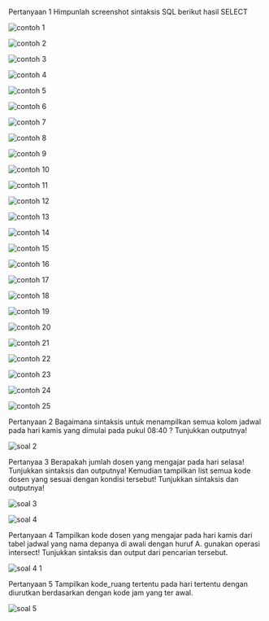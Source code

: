 Pertanyaan 1
Himpunlah screenshot sintaksis SQL berikut hasil SELECT

![contoh 1](https://github.com/arizatus233/Learn_Phpmyadmin/assets/160198966/072cc806-2dbf-452e-a380-8ced34fb5d8b)

![contoh 2](https://github.com/arizatus233/Learn_Phpmyadmin/assets/160198966/392bfdae-7f67-4e19-8261-716f3a4401da)

![contoh 3](https://github.com/arizatus233/Learn_Phpmyadmin/assets/160198966/cfacfd48-210a-4862-b039-49d2c0d8cd7a)

![contoh 4](https://github.com/arizatus233/Learn_Phpmyadmin/assets/160198966/47295e9c-dce6-4ef5-ade4-21d3581d13a6)

![contoh 5](https://github.com/arizatus233/Learn_Phpmyadmin/assets/160198966/3550c7f8-4c61-443e-a2a7-5e8dae0e9137)

![contoh 6](https://github.com/arizatus233/Learn_Phpmyadmin/assets/160198966/fccaea06-ecf0-4437-962a-d05c0a4af5b1)

![contoh 7](https://github.com/arizatus233/Learn_Phpmyadmin/assets/160198966/e4ce4efe-82a1-48c3-b461-ae7ace811e92)

![contoh 8](https://github.com/arizatus233/Learn_Phpmyadmin/assets/160198966/4b20929d-1798-43fe-898b-2e00da333b61)

![contoh 9](https://github.com/arizatus233/Learn_Phpmyadmin/assets/160198966/d601012c-042a-4b15-bcfc-49f55290c177)

![contoh 10](https://github.com/arizatus233/Learn_Phpmyadmin/assets/160198966/d167678f-0748-4590-9663-7ce8f88f5727)

![contoh 11](https://github.com/arizatus233/Learn_Phpmyadmin/assets/160198966/1b9186d6-9a46-4c82-9222-9ec899461253)

![contoh 12](https://github.com/arizatus233/Learn_Phpmyadmin/assets/160198966/43c5d92b-4e81-4ec3-9832-3e6cf0ac28ee)

![contoh 13](https://github.com/arizatus233/Learn_Phpmyadmin/assets/160198966/a5fab9cf-fec0-4c9e-8060-117a1c3b58c5)

![contoh 14](https://github.com/arizatus233/Learn_Phpmyadmin/assets/160198966/27610668-5e6b-4539-9f4b-2f4bf854160a)

![contoh 15](https://github.com/arizatus233/Learn_Phpmyadmin/assets/160198966/cc300774-3789-415a-996b-4a578770a8fc)

![contoh 16](https://github.com/arizatus233/Learn_Phpmyadmin/assets/160198966/29742e8b-931d-4acd-9007-d0a1ed2db6a1)

![contoh 17](https://github.com/arizatus233/Learn_Phpmyadmin/assets/160198966/d065edd3-f514-428b-99f0-48479634a920)

![contoh 18](https://github.com/arizatus233/Learn_Phpmyadmin/assets/160198966/dee6295e-d385-4c53-aa1f-14867092021b)

![contoh 19](https://github.com/arizatus233/Learn_Phpmyadmin/assets/160198966/4fe1d8dc-de8f-40ff-baa1-2c1ae4203573)

![contoh 20](https://github.com/arizatus233/Learn_Phpmyadmin/assets/160198966/48787ef8-c065-4f31-b6a5-1b4e058b048f)

![contoh 21](https://github.com/arizatus233/Learn_Phpmyadmin/assets/160198966/387665e6-9839-482b-b177-e7d235bfc495)

![contoh 22](https://github.com/arizatus233/Learn_Phpmyadmin/assets/160198966/858d50ff-c4e9-4aa6-a412-afe2c368112e)

![contoh 23](https://github.com/arizatus233/Learn_Phpmyadmin/assets/160198966/556eae81-ce5b-452e-92ca-d6878f57a6e2)

![contoh 24](https://github.com/arizatus233/Learn_Phpmyadmin/assets/160198966/9ec73a7f-d9e5-4897-80aa-d07f3633a76e)

![contoh 25](https://github.com/arizatus233/Learn_Phpmyadmin/assets/160198966/20d63bcf-44e5-4836-8d50-935c0145f97e)

Pertanyaan 2
Bagaimana sintaksis untuk menampilkan semua kolom jadwal pada hari kamis yang dimulai pada 
pukul 08:40 ? Tunjukkan outputnya!

![soal 2](https://github.com/arizatus233/Learn_Phpmyadmin/assets/160198966/f84f6655-46f6-4b56-889a-49decacf2c1c)

Pertanyaa 3
Berapakah jumlah dosen yang mengajar pada hari selasa! Tunjukkan sintaksis dan outputnya!
Kemudian tampilkan list semua kode dosen yang sesuai dengan kondisi tersebut! Tunjukkan 
sintaksis dan outputnya!

![soal 3](https://github.com/arizatus233/Learn_Phpmyadmin/assets/160198966/6743ce6d-a563-467f-bdd0-2cc4c2af1e4b)

![soal 4](https://github.com/arizatus233/Learn_Phpmyadmin/assets/160198966/4e93dc38-f9a2-4c6c-ac3b-2c279f0a6ec8)


Pertanyaan 4
Tampilkan kode dosen yang mengajar pada hari kamis dari tabel jadwal yang nama depanya di 
awali dengan huruf A. gunakan operasi intersect! Tunjukkan sintaksis dan output dari pencarian 
tersebut.

![soal 4 1](https://github.com/arizatus233/Learn_Phpmyadmin/assets/160198966/9d9abf91-12be-405b-8e6b-a4c19808082f)

Pertanyaan 5
Tampilkan kode_ruang tertentu pada hari tertentu dengan diurutkan berdasarkan dengan kode jam 
yang ter awal.

![soal 5](https://github.com/arizatus233/Learn_Phpmyadmin/assets/160198966/56fd9353-c5d3-4abf-b422-68730fa48271)
